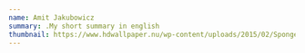 ```yaml
---
name: Amit Jakubowicz
summary: .My short summary in english
thumbnail: https://www.hdwallpaper.nu/wp-content/uploads/2015/02/Spongebob-Background-Wallpaper.jpg
---
```

